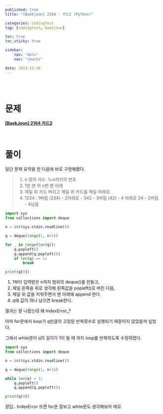 ```yaml
---
published: true
title: "[Baekjoon] 2164 - 카드2 (Python)"

categories: CodingTest
tag: [codingtest, baekjoon]

toc: true
toc_sticky: true

sidebar:
    nav: "docs"
    nav: "counts"

date: 2023-12-10
---
```

<br>
<br>


# 문제

**[[BaekJoon] 2164 카드2](https://www.acmicpc.net/problem/2164)**

<br>

# 풀이

일단 문제 요약을 한 다음에 바로 구현해봤다.
> 1. n 장의 카드. 1~n까지의 번호
> 2. 1번 맨 위 n번 맨 아래
> 3. 제일 위 카드 버리고 제일 위 카드를 제일 아래로.
> 4. 1234 : 1버림 (234) - 2아래로 - 342 - 3버림 (42) - 4 아래로 24 - 2버림 - 4남음


```python
import sys
from collections import deque

n = int(sys.stdin.readline())

q = deque(range(1, n+1))

for _ in range(len(q)):
    q.popleft()
    q.append(q.popleft())
    if len(q) == 1:
        break

print(q[0])
```

1. 1부터 입력받은 n까지 범위의 deque()를 만들고,
2. 제일 왼쪽을 위로 생각해 왼쪽값을 popleft()로 버린 다음,
3. 제일 위 값을 지워주면서 맨 아래에 append 한다.
4. q에 값이 하나 남으면 break한다.

결과는 잘 나왔는데 왜 IndexError,,?

아마 for문에서 loop가 q만큼의 고정된 반복횟수로 실행되기 때문이지 않았을까 싶었다.

그래서 while문이 q의 길이가 1이 될 때 까지 loop를 반복하도록 수정하였다.

```python
import sys
from collections import deque

n = int(sys.stdin.readline())

q = deque(range(1, n+1))

while len(q) > 1:
    q.popleft()
    q.append(q.popleft())

print(q[0])
```

정답.. IndexError 뜨면 for문 잘보고 while문도 생각해보자 메모.